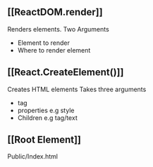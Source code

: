 ## [[ReactDOM.render]]
Renders elements.
Two Arguments
 - Element to render
 - Where to render element


## [[React.CreateElement()]] 
Creates HTML elements
Takes three arguments
- tag
- properties e.g style
- Children e.g tag/text

## [[Root Element]]
Public/Index.html